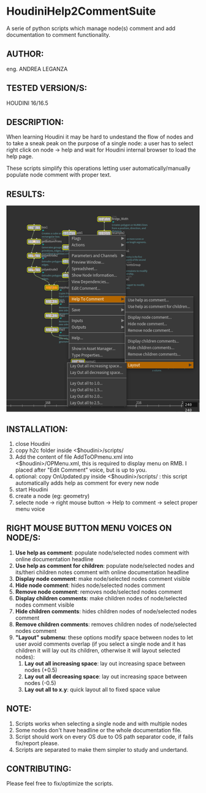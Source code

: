 # HoudiniHelp2CommentSuite
A serie of python scripts which manage node(s) comment and add documentation to comment functionality.

## AUTHOR: ## 
eng. ANDREA LEGANZA

## TESTED VERSION/S: ## 
HOUDINI 16/16.5

## DESCRIPTION: ## 
When learning Houdini it may be hard to undestand the flow of nodes and to take a sneak peak on the purpose of a single node: a user has to select right click on node -> help and wait for Houdini internal browser to load the help page.

These scripts simplify this operations letting user automatically/manually populate node comment with proper text.

## RESULTS: ##
![Script result](https://github.com/Neogene/HoudiniHelp2CommentSuite/blob/master/result.png)

## INSTALLATION: ##
1. close Houdini
2. copy h2c folder inside  <$houdini>/scripts/ 
3. Add the content of file AddToOPmenu.xml into <$houdini>/OPMenu.xml, this is required to display menu on RMB. I placed after "Edit Comment" voice, but is up to you.
4. optional: copy OnUpdated.py inside <$houdini>/scripts/ : this script automatically adds help as comment for every new node
5. start Houdini
6. create a node (eg: geometry)
7. selecte node -> right mouse button -> Help to comment -> select proper menu voice

## RIGHT MOUSE BUTTON MENU VOICES ON NODE/S: ##
1. <b>Use help as comment</b>: populate node/selected nodes comment with online documentation headline
2. <b>Use help as comment for children</b>: populate node/selected nodes and its/theri children notes comment with online documentation headline
3. <b>Display node comment</b>: make node/selected nodes comment visible
4. <b>Hide node comment</b>: hides node/selected nodes comment
5. <b>Remove node comment</b>: removes node/selected nodes comment
6. <b>Display children comments</b>: make children nodes of node/selected nodes comment visible
7. <b>Hide children comments</b>: hides children nodes of node/selected nodes comment
8. <b>Remove children comments</b>: removes children nodes of node/selected nodes comment
9. <b>"Layout" submenu</b>: these options modify space between nodes to let user avoid comments overlap (if you select a single node and it has children it will lay out its children, otherwise it will layout selected nodes):
   1. <b>Lay out all increasing space</b>: lay out increasing space between nodes (+0.5)
   2. <b>Lay out all decreasing space</b>: lay out increasing space between nodes (-0.5)
   3. <b>Lay out all to x.y</b>: quick layout all to fixed space value


## NOTE: ## 
1. Scripts works when selecting a single node and with multiple nodes
2. Some nodes don't have headline or the whole documentation file.
3. Script should work on every OS due to OS path separator code, if fails fix/report please.
4. Scripts are separated to make them simpler to study and undertand. 

## CONTRIBUTING: ##
Please feel free to fix/optimize the scripts. 
